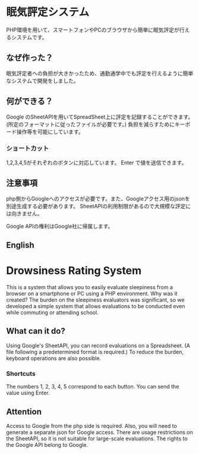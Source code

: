 # 眠気評定システム
PHP環境を用いて、スマートフォンやPCのブラウザから簡単に眠気評定が行えるシステムです。

## なぜ作った？
眠気評定者への負担が大きかったため、通勤通学中でも評定を行えるように簡単なシステムで開発をしました。

## 何ができる？
Google のSheetAPIを用いてSpreadSheet上に評定を記録することができます。(所定のフォーマットに従ったファイルが必要です。)
負担を減らすためにキーボード操作等を可能にしています。

### ショートカット
1,2,3,4,5がそれぞれのボタンに対応しています。
Enter で値を送信できます。

## 注意事項
php側からGoogleへのアクセスが必要です。また、Googleアクセス用のjsonを別途生成する必要があります。
SheetAPIの利用制限があるので大規模な評定には向きません。

Google APIの権利はGoogle社に帰属します。

## English

# Drowsiness Rating System
This is a system that allows you to easily evaluate sleepiness from a browser on a smartphone or PC using a PHP environment.
Why was it created?
The burden on the sleepiness evaluators was significant, so we developed a simple system that allows evaluations to be conducted even while commuting or attending school.

## What can it do?
Using Google's SheetAPI, you can record evaluations on a Spreadsheet. (A file following a predetermined format is required.) To reduce the burden, keyboard operations are also possible.
### Shortcuts
The numbers 1, 2, 3, 4, 5 correspond to each button. You can send the value using Enter.

## Attention
Access to Google from the php side is required. Also, you will need to generate a separate json for Google access. There are usage restrictions on the SheetAPI, so it is not suitable for large-scale evaluations.
The rights to the Google API belong to Google.
